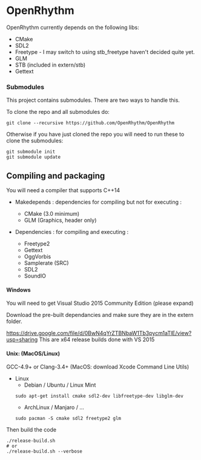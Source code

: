 # OpenRhythm

OpenRhythm currently depends on the following libs:
* CMake
* SDL2
* Freetype - I may switch to using stb_freetype haven't decided quite yet.
* GLM
* STB (included in extern/stb)
* Gettext

### Submodules
This project contains submodules. There are two ways to handle this.

To clone the repo and all submodules do:
```
git clone --recursive https://github.com/OpenRhythm/OpenRhythm
```

Otherwise if you have just cloned the repo you will need to run these to clone the submodules:
```
git submodule init
git submodule update
```

## Compiling and packaging
You will need a compiler that supports C++14

* Makedepends : dependencies for compiling but not for executing :
    - CMake (3.0 minimum)
    - GLM   (Graphics, header only)

* Dependencies : for compiling and executing :
    - Freetype2
    - Gettext
    - OggVorbis
    - Samplerate (SRC)
    - SDL2
    - SoundIO


#### Windows
You will need to get Visual Studio 2015 Community Edition (please expand)

Download the pre-built dependancies and make sure they are in the extern folder.

https://drive.google.com/file/d/0BwN4qYrZTBNbaW1Tb3pycm1aTlE/view?usp=sharing
This are x64 release builds done with VS 2015

#### Unix: (MacOS/Linux)
GCC-4.9+ or Clang-3.4+ (MacOS: download Xcode Command Line Utils)

* Linux
    * Debian / Ubuntu / Linux Mint
    ```
    sudo apt-get install cmake sdl2-dev libfreetype-dev libglm-dev
    ```
    * ArchLinux / Manjaro / …
    ```
    sudo pacman -S cmake sdl2 freetype2 glm
    ```

Then build the code
```
./release-build.sh 
# or
./release-build.sh --verbose
```
